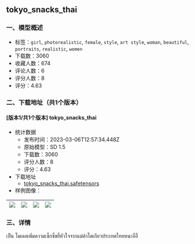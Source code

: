 ## tokyo_snacks_thai
### 一、模型概述

- 标签：`girl`, `photorealistic`, `female`, `style`, `art style`, `woman`, `beautiful`, `portraits`, `realistic`, `women`
- 下载数：3060
- 收藏人数：674
- 评论人数：6
- 评分人数：8
- 评分：4.63

### 二、下载地址（共1个版本）

#### [版本1/共1个版本] tokyo_snacks_thai

- 统计数据
  - 发布时间：2023-03-06T12:57:34.448Z
  - 原始模型：SD 1.5
  - 下载数：3060
  - 评分人数：8
  - 评分：4.63
- 下载地址
  - [tokyo_snacks_thai.safetensors](https://civitai.com/api/download/models/19384)
- 样例图像：

| <img src="https://image.civitai.com/xG1nkqKTMzGDvpLrqFT7WA/dde57e06-5ec7-4b79-0e36-af5509001d00/width=450/203226.jpeg" /> | <img src="https://image.civitai.com/xG1nkqKTMzGDvpLrqFT7WA/ab82de8e-e2f4-4b78-60b3-f96b06375300/width=450/203223.jpeg" /> | <img src="https://image.civitai.com/xG1nkqKTMzGDvpLrqFT7WA/14e2fe48-ff06-41ad-a3e3-b8f7cf857400/width=450/203220.jpeg" /> | <img src="https://image.civitai.com/xG1nkqKTMzGDvpLrqFT7WA/7f208e50-a81e-424a-26fd-8554405d1b00/width=450/203231.jpeg" /> |
| ---- | ---- | ---- | ---- |


### 三、详情
<p>เป็น โมเดลเพิ่มความเซ็กซี่ขยี่หัวใจจากแม่ค้าโตเกียวประเทศไทยหนะอิ้อิ้</p>